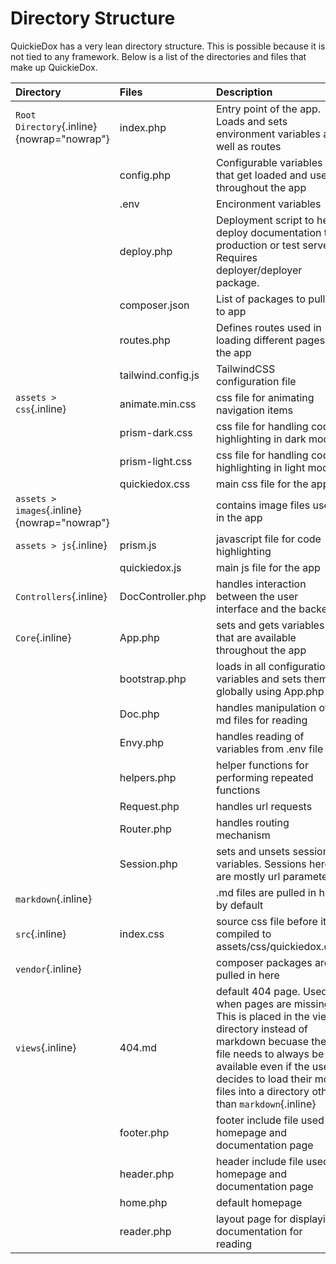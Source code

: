 # Directory Structure

QuickieDox has a very lean directory structure. This is possible because it is not tied to any framework. Below is a list of the directories and files that make up QuickieDox.

| Directory | Files | Description |
| :--- | :--- | :--- |
| `Root Directory`{.inline} {nowrap="nowrap"} | index.php | Entry point of the app. Loads and sets environment variables as well as routes |
| | config.php | Configurable variables that get loaded and used throughout the app |
| | .env | Encironment variables |
| | deploy.php | Deployment script to help deploy documentation to production or test server. Requires deployer/deployer package. |
| | composer.json | List of packages to pull in to app |
| | routes.php | Defines routes used in loading different pages in the app |
| | tailwind.config.js | TailwindCSS configuration file |
| `assets > css`{.inline} | animate.min.css | css file for animating navigation items |
| | prism-dark.css | css file for handling code highlighting in dark mode |
| | prism-light.css | css file for handling code highlighting in light mode |
| | quickiedox.css | main css file for the app |
| `assets > images`{.inline} {nowrap="nowrap"} | | contains image files used in the app |
| `assets > js`{.inline} | prism.js| javascript file for code highlighting |
| | quickiedox.js | main js file for the app |
| `Controllers`{.inline} | DocController.php| handles interaction between the user interface and the backend |
| `Core`{.inline} | App.php| sets and gets variables that are available throughout the app |
| | bootstrap.php | loads in all configuration variables and sets them globally using App.php |
| | Doc.php | handles manipulation of md files for reading |
| | Envy.php | handles reading of variables from .env file |
| | helpers.php | helper functions for performing repeated functions |
| | Request.php | handles url requests |
| | Router.php | handles routing mechanism |
| | Session.php | sets and unsets session variables. Sessions here are mostly url parameters |
| `markdown`{.inline} | | .md files are pulled in here by default |
| `src`{.inline} | index.css | source css file before it is compiled to assets/css/quickiedox.css |
| `vendor`{.inline} | | composer packages are pulled in here |
| `views`{.inline} | 404.md | default 404 page. Used when pages are missing. This is placed in the views directory instead of markdown becuase the file needs to always be available even if the user decides to load their md files into a directory other than `markdown`{.inline} |
| | footer.php | footer include file used in homepage and documentation page |
| | header.php | header include file used in homepage and documentation page |
| | home.php | default homepage |
| | reader.php | layout page for displaying documentation for reading |
